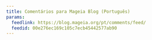 ```yaml
---
title: Comentários para Mageia Blog (Português)
params:
  feedlink: https://blog.mageia.org/pt/comments/feed/
  feedid: 00e276ec169c105c7ecb45442577ab90
---
```

